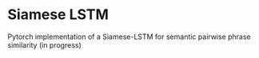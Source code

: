 # Siamese LSTM
Pytorch implementation of a Siamese-LSTM for semantic pairwise phrase similarity  (in progress)
